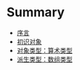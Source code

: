 # Summary

- [序言](./chapter_01.md)
- [初识对象](./chapter_02.md)
- [对象类型：算术类型](./chapter_03.md)
- [派生类型：数组类型](./chapter_04.md)